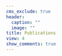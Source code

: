 ```yaml
---
cms_exclude: true
header:
  caption: ""
  image: ""
title: Publications
view: 4
show_comments: true
---
```

